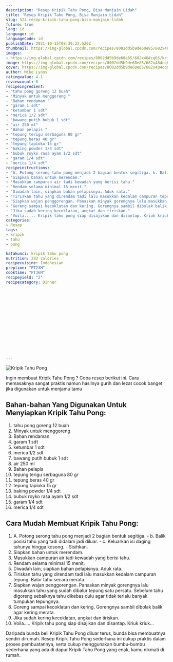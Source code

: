 ```yaml
---
description: "Resep Kripik Tahu Pong, Bisa Manjain Lidah"
title: "Resep Kripik Tahu Pong, Bisa Manjain Lidah"
slug: 524-resep-kripik-tahu-pong-bisa-manjain-lidah
future: true
lang: id
language: id
languageCode: id
publishDate: 2021-10-15T08:39:22.520Z 
thumbnail: https://img-global.cpcdn.com/recipes/8002dd5b9de60e85/682x484cq65/kripik-tahu-pong-foto-resep-utama.png
images:
- https://img-global.cpcdn.com/recipes/8002dd5b9de60e85/682x484cq65/kripik-tahu-pong-foto-resep-utama.png
image: https://img-global.cpcdn.com/recipes/8002dd5b9de60e85/682x484cq65/kripik-tahu-pong-foto-resep-utama.png
cover: https://img-global.cpcdn.com/recipes/8002dd5b9de60e85/682x484cq65/kripik-tahu-pong-foto-resep-utama.png
author: Mike Lyons
ratingvalue: 4.1
reviewcount: 6
recipeingredient:
- "tahu pong goreng 12 buah"
- "Minyak untuk menggoreng "
- "Bahan rendaman "
- "garam 1 sdt"
- "ketumbar 1 sdt"
- "merica 1/2 sdt"
- "bawang putih bubuk 1 sdt"
- "air 250 ml"
- "Bahan pelapis "
- "tepung terigu serbaguna 80 gr"
- "tepung beras 40 gr"
- "tepung tapioka 15 gr"
- "baking powder 1/4 sdt"
- "bubuk royko rasa ayam 1/2 sdt"
- "garam 1/4 sdt"
- "merica 1/4 sdt"
recipeinstructions:
- "A. Potong serong tahu pong menjadi 2 bagian bentuk segitiga. b. Balik posisi tahu yang tadi didalam jadi diluar. c. Keluarkan isi daging tahunya hingga kosong. Sisihkan."
- "Siapkan bahan untuk merendam."
- "Masukkan campuran air tadi kewadah yang berisi tahu."
- "Rendam selama minimal 15 menit."
- "Diwadah lain, siapkan bahan pelapisnya. Aduk rata."
- "Tiriskan tahu yang direndam tadi lalu masukkan kedalam campuran tepung. Balur tahu secara merata."
- "Siapkan wajan penggorengan. Panaskan minyak gorengnya lalu masukkan tahu yang sudah dibalur tepung satu persatu. Sebelum tahu digoreng sebaiknya tahu dikebas dulu agar tidak terlalu banyak tumpukan tepungnya."
- "Goreng sampai kecoklatan dan kering. Gorengnya sambil dibolak balik agar kering merata."
- "Jika sudah kering kecoklatan, angkat dan tiriskan."
- "Voila..... Kripik tahu pong siap disajikan dan disantap. Kriuk kriuk..."
categories:
- Resep
tags:
- kripik
- tahu
- pong

katakunci: kripik tahu pong 
nutrition: 282 calories
recipecuisine: Indonesian
preptime: "PT23M"
cooktime: "PT36M"
recipeyield: "2"
recipecategory: Dinner


     
    
    
    
    
    
    
    
    
    
    
      
    
---
```



![Kripik Tahu Pong](https://img-global.cpcdn.com/recipes/8002dd5b9de60e85/682x484cq65/kripik-tahu-pong-foto-resep-utama.png)

Ingin membuat Kripik Tahu Pong ? Coba resep berikut ini. Cara memasaknya sangat praktis namun hasilnya gurih dan lezat cocok banget jika digunakan untuk menjamu tamu

<!--inarticleads1-->

## Bahan-bahan Yang Digunakan Untuk Menyiapkan Kripik Tahu Pong:

1. tahu pong goreng 12 buah
1. Minyak untuk menggoreng 
1. Bahan rendaman 
1. garam 1 sdt
1. ketumbar 1 sdt
1. merica 1/2 sdt
1. bawang putih bubuk 1 sdt
1. air 250 ml
1. Bahan pelapis 
1. tepung terigu serbaguna 80 gr
1. tepung beras 40 gr
1. tepung tapioka 15 gr
1. baking powder 1/4 sdt
1. bubuk royko rasa ayam 1/2 sdt
1. garam 1/4 sdt
1. merica 1/4 sdt



<!--inarticleads2-->

## Cara Mudah Membuat Kripik Tahu Pong:

1. A. Potong serong tahu pong menjadi 2 bagian bentuk segitiga. - b. Balik posisi tahu yang tadi didalam jadi diluar. - c. Keluarkan isi daging tahunya hingga kosong. - Sisihkan.
1. Siapkan bahan untuk merendam.
1. Masukkan campuran air tadi kewadah yang berisi tahu.
1. Rendam selama minimal 15 menit.
1. Diwadah lain, siapkan bahan pelapisnya. Aduk rata.
1. Tiriskan tahu yang direndam tadi lalu masukkan kedalam campuran tepung. Balur tahu secara merata.
1. Siapkan wajan penggorengan. Panaskan minyak gorengnya lalu masukkan tahu yang sudah dibalur tepung satu persatu. Sebelum tahu digoreng sebaiknya tahu dikebas dulu agar tidak terlalu banyak tumpukan tepungnya.
1. Goreng sampai kecoklatan dan kering. Gorengnya sambil dibolak balik agar kering merata.
1. Jika sudah kering kecoklatan, angkat dan tiriskan.
1. Voila..... Kripik tahu pong siap disajikan dan disantap. Kriuk kriuk...




Daripada bunda beli  Kripik Tahu Pong  diluar terus, bunda  bisa membuatnya sendiri dirumah. Resep  Kripik Tahu Pong  sederhana ini cukup praktis dalam proses pembuatannya, serta cukup menggunakan bumbu-bumbu sederhana yang ada di dapur  Kripik Tahu Pong  yang enak, kamu nikmati di rumah.
